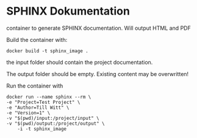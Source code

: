 # SPHINX Dokumentation

container to generate SPHINX documentation. Will output HTML and PDF

Build the container with:

    docker build -t sphinx_image .

the input folder should contain the project documentation.

The output folder should be empty. Existing content may be overwritten!

Run the container with

    docker run --name sphinx --rm \
    -e "Project=Test Project" \
    -e "Author=Till Witt" \
    -e "Version=1" \
    -v "$(pwd)/input:/project/input" \
    -v "$(pwd)/output:/project/output" \
        -i -t sphinx_image
